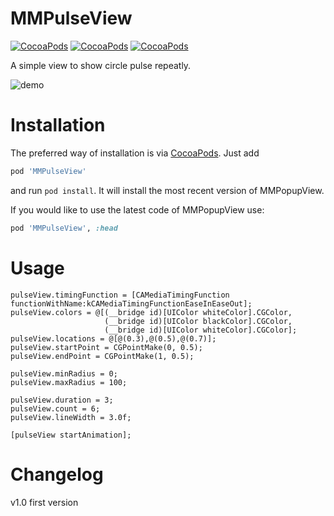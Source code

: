 MMPulseView
=============
[![CocoaPods](https://img.shields.io/cocoapods/v/MMPulseView.svg)]()
[![CocoaPods](https://img.shields.io/cocoapods/p/MMPulseView.svg)]()
[![CocoaPods](https://img.shields.io/cocoapods/l/MMPulseView.svg)]()

A simple view to show circle pulse repeatly. 

![demo](https://github.com/adad184/MMPulseView/blob/master/demo.gif)

Installation
============

The preferred way of installation is via [CocoaPods](http://cocoapods.org). Just add

```ruby
pod 'MMPulseView'
```

and run `pod install`. It will install the most recent version of MMPopupView.

If you would like to use the latest code of MMPopupView use:

```ruby
pod 'MMPulseView', :head
```

Usage
===============
```objc
pulseView.timingFunction = [CAMediaTimingFunction functionWithName:kCAMediaTimingFunctionEaseInEaseOut];
pulseView.colors = @[(__bridge id)[UIColor whiteColor].CGColor,
                     (__bridge id)[UIColor blackColor].CGColor,
                     (__bridge id)[UIColor whiteColor].CGColor];
pulseView.locations = @[@(0.3),@(0.5),@(0.7)];
pulseView.startPoint = CGPointMake(0, 0.5);
pulseView.endPoint = CGPointMake(1, 0.5);

pulseView.minRadius = 0;
pulseView.maxRadius = 100;

pulseView.duration = 3;
pulseView.count = 6;
pulseView.lineWidth = 3.0f;

[pulseView startAnimation];
```	

Changelog
===============
v1.0  first version
